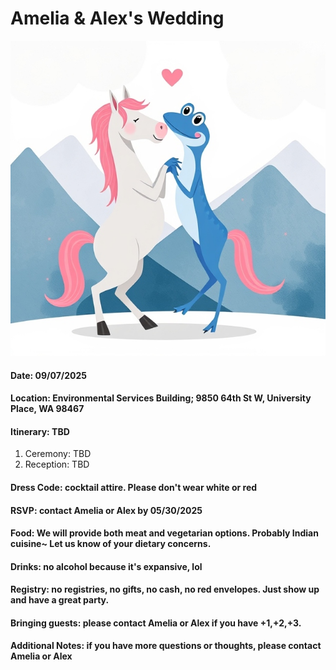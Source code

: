 # Amelia & Alex's Wedding

![Getting Married](wedding.jpeg)

#### Date: 09/07/2025

#### Location: Environmental Services Building; 9850 64th St W, University Place, WA 98467

#### Itinerary: TBD
1. Ceremony: TBD
2. Reception: TBD

#### Dress Code: cocktail attire. Please don't wear white or red

#### RSVP: contact Amelia or Alex by 05/30/2025

#### Food: We will provide both meat and vegetarian options. Probably Indian cuisine~ Let us know of your dietary concerns.

#### Drinks: no alcohol because it's expansive, lol

#### Registry: no registries, no gifts, no cash, no red envelopes. Just show up and have a great party.

#### Bringing guests: please contact Amelia or Alex if you have +1,+2,+3.

#### Additional Notes: if you have more questions or thoughts, please contact Amelia or Alex
